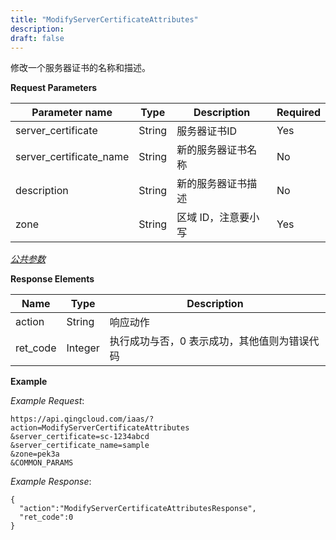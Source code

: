 ```yaml
---
title: "ModifyServerCertificateAttributes"
description: 
draft: false
---
```




修改一个服务器证书的名称和描述。

**Request Parameters**

| Parameter name | Type | Description | Required |
| --- | --- | --- | --- |
| server_certificate | String | 服务器证书ID | Yes |
| server_certificate_name | String | 新的服务器证书名称 | No |
| description | String | 新的服务器证书描述 | No |
| zone | String | 区域 ID，注意要小写 | Yes |

[_公共参数_](../../../parameters/)

**Response Elements**

| Name | Type | Description |
| --- | --- | --- |
| action | String | 响应动作 |
| ret_code | Integer | 执行成功与否，0 表示成功，其他值则为错误代码 |

**Example**

_Example Request_:

```
https://api.qingcloud.com/iaas/?action=ModifyServerCertificateAttributes
&server_certificate=sc-1234abcd
&server_certificate_name=sample
&zone=pek3a
&COMMON_PARAMS
```

_Example Response_:

```
{
  "action":"ModifyServerCertificateAttributesResponse",
  "ret_code":0
}
```
